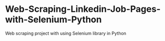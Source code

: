 # Web-Scraping-Linkedin-Job-Pages-with-Selenium-Python
Web scraping project with using Selenium library in Python
